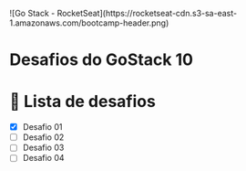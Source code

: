 <p style="align:center">![Go Stack - RocketSeat](https://rocketseat-cdn.s3-sa-east-1.amazonaws.com/bootcamp-header.png)</p>

# Desafios do GoStack 10

# 🎉 Lista de desafios

- [x] Desafio 01
- [ ] Desafio 02
- [ ] Desafio 03
- [ ] Desafio 04
